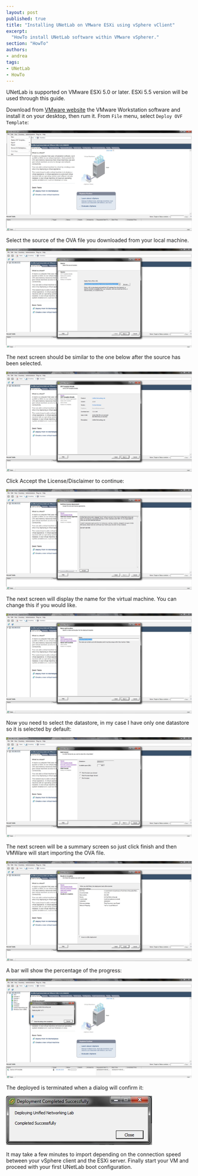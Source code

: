 ```yaml
---
layout: post
published: true
title: "Installing UNetLab on VMware ESXi using vSphere vClient"
excerpt:
  "HowTo install UNetLab software within VMware vSpherer."
section: "HowTo"
authors:
- andrea
tags:
- UNetLab
- HowTo
---
```

UNetLab is supported on VMware ESXi 5.0 or later. ESXi 5.5 version  will be used through this guide.

Download from [VMware website](http://www.vmware.com/products/vsphere/ "VMware vSphere") the VMware Workstation software and install it on your desktop, then rum it.
From `File` menu, select `Deploy OVF Template`:

![VMware vSphere home](/images/posts/2014/10/vsphere-1.png "VMware vSphere home")

Select the source of the OVA file you downloaded from your local machine.

![VMware vSphere add OVF](/images/posts/2014/10/vsphere-2.png "VMware vSphere add OVF")

The next screen should be similar to the one below after the source has been selected.

![UNetLab OVF](/images/posts/2014/10/vsphere-3.png "UNetLab OVF")

Click Accept the License/Disclaimer to continue:

![UNetLab agreement](/images/posts/2014/10/vsphere-4.png "UNetLab agreement")

The next screen will display the name for the virtual machine. You can change this if you would like.

![UNetLab VM name](/images/posts/2014/10/vsphere-5.png "UNetLab VM name")

Now you need to select the datastore, in my case I have only one datastore so it is selected by default:

![UNetLab datastore](/images/posts/2014/10/vsphere-6.png "UNetLab datastore")

The next screen will be a summary screen so just click finish and then VMWare will start importing the OVA file.

![UNetLab confirm deploy](/images/posts/2014/10/vsphere-7.png "UNetLab confirm deploy")

A bar will show the percentage of the progress:

![UNetLab deploy](/images/posts/2014/10/vsphere-8.png "UNetLab deploy")

The deployed is terminated when a dialog will confirm it:

![UNetLab completed deploy](/images/posts/2014/10/vsphere-9.png "UNetLab completed deploy")

It may take a few minutes to import depending on the connection speed between your vSphere client and the ESXi server. Finally start your VM and proceed with your first UNetLab boot configuration.
